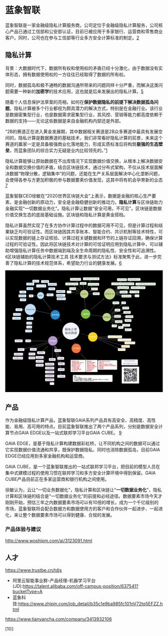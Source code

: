 # 蓝象智联

蓝象智联是一家金融级隐私计算服务商，公司定位于金融级隐私计算服务，公司核心产品已通过工信部和公安部认证，目前已被应用于多家银行、运营商和零售商业客户。同时，公司也在参与工信部等行业多方安全计算标准的制定。[2]

## 隐私计算

背景：大数据时代下，数据所有权和使用权的矛盾已经十分激化，由于数据没有实体形态，拥有数据使用权的一方往往已经取得了数据的所有权。

同时，数据孤岛和极不通畅的数据沟通所带来的问题同样十分严重，而解决这类问题需要一种新的**加密学**的技术应用，这也就是后来发展出的隐私计算。[5]

随着个人信息保护法草案的亮相，如何在**保护数据隐私的前提下解决数据孤岛问题**，隐私计算被多个行业都视为颇具潜力的解决方式，特别是在金融行业。该行业是数据密集型行业，也是数据需求密集型行业，其风控、营销等能力都高度依赖于数据的支持——无论这些数据是来自金融机构内部还是外部。

“2B的赛道正在进入黄金发展期，其中数据相关赛道是2B众多赛道中最具有发展空间的，隐私计算是数据赛道的基础技术，我们非常看好隐私计算的前景，未来这个赛道的赢家一定是具备极强商业化落地能力，形成实质标准后将构筑**极强的生态壁垒**，而蓝象团队的综合实力无疑是业内比较领先的。”[1]

隐私计算能够让原始数据在不出库情况下实现数据价值交换，从根本上解决数据安全和数据交换价值的矛盾，结合区块链技术，通过分布式架构，不仅从技术层面解决数据“物理分散，逻辑集中”的问题，还能在生产关系层面解决中心化垄断问题，会使得各参与方更加积极的参与数据要素价值发现，这其中将有机会孕育新的业态 [7]

蓝象智联CEO徐敏在“2020世界区块链大会”上表示，数据是金融的核心生产要素，是金融创新的原动力，安全是金融稳健创新的推动力。**隐私计算**与区块链助力金融实现“一切数据业务化”。隐私计算让数据“安全可用，不可见”。区块链是数据价值交换生态的底层基础设施。区块链和隐私计算是黄金搭档。

隐私计算虽然实现了在多方协作计算过程中的数据可用不可见，但是计算过程和结果缺乏均可验证性。而区块链因其共享账本、智能合约、共识机制等技术特性，可以实现数据的链上存证核验、计算过程关键数据和环节的上链存证回溯，确保计算过程的可验证性。因此将区块链技术对计算的可信证明应用到隐私计算中，可以辅助增强隐私计算任务中数据端到端及全生命周期的隐私性、安全性和可追溯性。《区块链辅助的隐私计算技术工具 技术要求与测试方法》标准聚焦于此，进一步完善了隐私计算的技术规范体系，希望助力行业的健康发展。[6]

![隐私计算知识图谱[4]](../img/private_computing_KG.png)

## 产品

作为金融级隐私计算产品，蓝象智联GAIA系列产品具有高安全、高精度、高性能、易用、高可用的特点。目前蓝象智联推出了两个产品系列，分别是数据安全计算节点GAIA EDGE以及一站式联邦学习平台GAIA CUBE。 [9]

GAIA EDGE，是基于隐私计算构建数据彩虹桥，让不同机构之间的数据可以通过它实现数据价值流通和共享，既保护数据隐私、同时也消除数据孤岛，目前GAIA EDGE已经应用到多家金融机构和运营商。

GAIA CUBE，是一个蓝象智联推出的一站式联邦学习平台，把目前的模型人员在集中式建模过程的使用习惯在联邦学习和多方安全计算环境中得到保留。GAIA CUBE产品目前正在多家运营商和银行机构之间使用。

徐敏认为，云让“一切业务数据化”，隐私计算和区块链让“**一切数据业务化**”，隐私计算和区块链的结合是“一切数据业务化”的前提和必经途径。数据要素市场今天才刚刚开始，预估三年之内数据要素市场可以有10倍的增长，成为一个千亿级别的市场，蓝象智联将会配合数据方和数据使用方的客户和合作伙伴一起进步、一起进化，来让整个数据要素市场可以得到健康、合规的发展。

### 产品体验与建议

http://www.woshipm.com/ai/3123091.html

## 人才

https://www.trustbe.cn/tdjs


- 阿里云智能事业群-产品经理-机器学习平台(JD):https://talent.alibaba.com/off-campus-position/637541?bucketType=A
- 蓝象科技:https://www.zhipin.com/job_detail/b35c1e9ba985fc101nV72tq5EFZZ.html

https://www.tianyancha.com/company/3413932106

[1]: https://m.pedaily.cn/news/460985
[2]: https://www.qcc.com/firm/efcbb8220d64ca34f4a85f5e1c0af260.html
[3]: https://www.tuoniaox.com/newsflash/p-477301.html
[4]: https://upload-images.jianshu.io/upload_images/20618853-887aacdcd77f3721.png
[5]: https://www.cyzone.cn/article/615905.html
[6]: https://www.databench.cn/index.php?m=content&c=index&a=show&catid=10&id=37
[7]: https://zhuanlan.zhihu.com/p/266323266
[8]: https://www.zhipin.com/job_detail/b35c1e9ba985fc101nV72tq5EFZZ.html
[9]: https://www.jingpt.com/business/7edd2365-25c6-40a6-a876-0af65b29886e
[10]:
